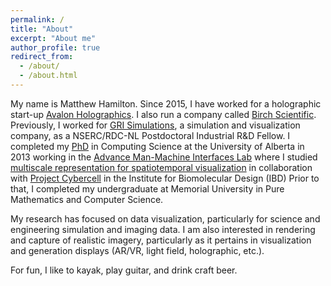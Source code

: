 ```yaml
---
permalink: /
title: "About"
excerpt: "About me"
author_profile: true
redirect_from: 
  - /about/
  - /about.html
---
```


My name is Matthew Hamilton. Since 2015, I have worked for a holographic start-up [Avalon Holographics](https://www.avalonholographics.com/). 
I also run a company called [Birch Scientific](http://www.birchscientific.com/).
Previously, I worked for [GRI Simulations](https://www.grisim.com/), a simulation and visualization company, as a NSERC/RDC-NL Postdoctoral Industrial R&D
Fellow.
I completed my [PhD](https://era.library.ualberta.ca/items/4507a7c6-dffc-459e-b217-bc12d05e4fe3) in Computing Science at the University of Alberta in 2013 working in the [Advance Man-Machine Interfaces Lab](https://spaces.facsci.ualberta.ca/ammi/)
where I studied [multiscale representation for spatiotemporal visualization](https://spaces.facsci.ualberta.ca/ammi/projects/computer-graphic-projects/multiscale-spatio-temporal-visualization/) in collaboration with [Project Cybercell](https://sites.ualberta.ca/~publicas/folio/40/05/08.html) in the Institute for Biomolecular Design (IBD)
Prior to that, I completed my undergraduate at Memorial University in Pure Mathematics and Computer Science.

My research has focused on data visualization, particularly for science and engineering simulation and imaging data. I am also interested in rendering and capture of realistic imagery, particularly as it pertains
in visualization and generation displays (AR/VR, light field, holographic, etc.).

For fun, I like to kayak, play guitar, and drink craft beer.

 
